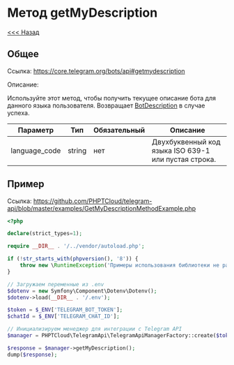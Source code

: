 # Метод getMyDescription

[<<< Назад](./../)

## Общее

Ссылка: https://core.telegram.org/bots/api#getmydescription

Описание:

Используйте этот метод, чтобы получить текущее описание бота для данного языка пользователя. Возвращает [BotDescription](https://core.telegram.org/bots/api#botdescription) в случае успеха.

| Параметр      | Тип    | Обязательный | Описание                                             |
|---------------|--------|--------------|------------------------------------------------------|
| language_code | string | нет          | Двухбуквенный код языка ISO 639-1 или пустая строка. | 


## Пример

Ссылка: https://github.com/PHPTCloud/telegram-api/blob/master/examples/GetMyDescriptionMethodExample.php

```php
<?php

declare(strict_types=1);

require __DIR__ . '/../vendor/autoload.php';

if (!str_starts_with(phpversion(), '8')) {
    throw new \RuntimeException('Примеры использования библиотеки не работают с PHP ниже 8 версии.');
}

// Загружаем переменные из .env
$dotenv = new Symfony\Component\Dotenv\Dotenv();
$dotenv->load(__DIR__ . '/.env');

$token = $_ENV['TELEGRAM_BOT_TOKEN'];
$chatId = $_ENV['TELEGRAM_CHAT_ID'];

// Инициализируем менеджер для интеграции с Telegram API
$manager = PHPTCloud\TelegramApi\TelegramApiManagerFactory::create($token);

$response = $manager->getMyDescription();
dump($response);
```
